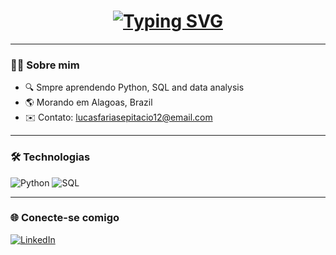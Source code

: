 <h1 align="center">
<div align="center">
  <a href="https://git.io/typing-svg">
    <img src="https://readme-typing-svg.herokuapp.com?font=Fira+Code&pause=1000&color=2BC3D2F3&background=F6BEFF00&width=435&lines=Hello%2C+my+name+is+Lucas+Farias;I'm+26+years+old;I'm+from+Brazil;Data+Scientist;Be+Welcome!" alt="Typing SVG" />
  </a>
</div>
</h1>

---

### 👨‍💻 Sobre mim

- 🔍 Smpre aprendendo Python, SQL and data analysis  
- 🌎 Morando em Alagoas, Brazil  
- ✉️ Contato: lucasfariasepitacio12@email.com

---

### 🛠️ Technologias

![Python](https://img.shields.io/badge/Python-3776AB?style=for-the-badge&logo=python&logoColor=white)
![SQL](https://img.shields.io/badge/SQL-336791?style=for-the-badge&logo=postgresql&logoColor=white)

---

### 🌐 Conecte-se comigo

[![LinkedIn](https://img.shields.io/badge/LinkedIn-blue?style=for-the-badge&logo=linkedin&logoColor=white)](https://www.linkedin.com/in/lucasfariasepitacio/)
